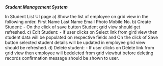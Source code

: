 ***Student Management System***


In Student List UI page
a) Show the list of employee on grid view in the following order.
 First Name Last Name Email Photo Mobile No.
b) Create Student: - On the click of save button Student grid view should get refreshed.
c) Edit Student: - If user clicks on Select link from gird view then student data will be populated on respective fields and On the click of Save button selected student details will be updated in employee grid view should be refreshed.
d) Delete student: - If user clicks on Delete link from grid view then employee will bedeleted from grid viewbut before deleting records confirmation message should be shown to user.
